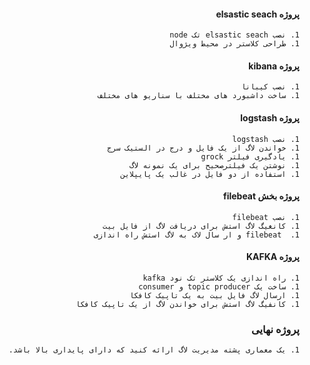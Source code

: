 <div dir="rtl" text-align='right'>


 #### پروژه elsastic seach
    1. نصب elsastic seach تک node
    1. طراحی کلاستر در محیط ویژوال
    
#### پروژه kibana
    1. نصب کیبانا
    1. ساخت داشبورد های مختلف با سناریو های مختلف    
 #### پروژه logstash
    1. نصب logstash
    1. خواندن لاگ از یک فایل و درج در الستیک سرج
    1. یادگیری فیلتر grock
    1. نوشتن یک فیلترصحیح برای یک نمونه لاگ
    1. استفاده از دو فایل در غالب یک پایپلاین
 #### پروژه بخش filebeat
    1. نصب filebeat
    1. کانغیگ لاگ استش برای دریافت لاگ از فایل بیت
    1.  filebeat و ار سال لاک به لاگ استش راه اندازی

 #### پروژه KAFKA
    1. راه اندازی یک کلاستر تک نود kafka
    1. ساخت یک topic producer و consumer
    1. ارسال لاگ فایل بیت به یک تاپیک کافکا
    1. کانفیگ لاگ استش برای خواندن لاگ از یک تاپیک کافکا
 
 
  ### پروژه نهایی
    1. یک معماری پشته مدیریت لاگ ارائه کنید که دارای پایداری بالا باشد.

